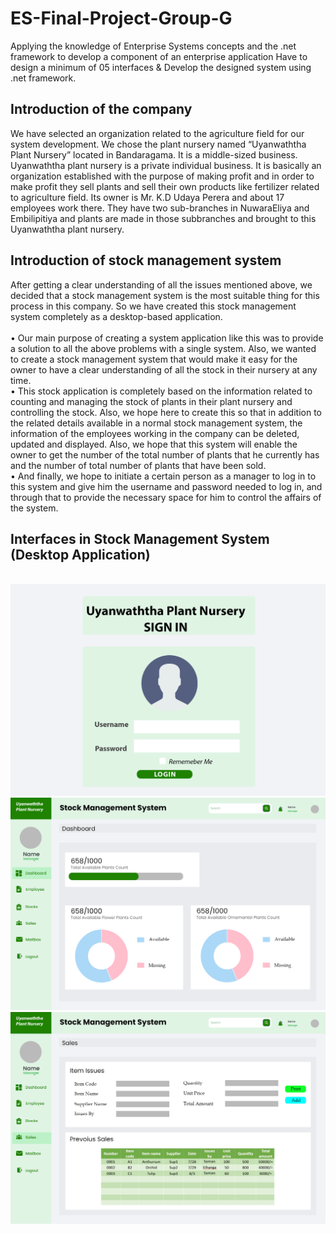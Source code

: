 # ES-Final-Project-Group-G
 Applying the knowledge of Enterprise Systems concepts and  the .net framework to develop a component of an enterprise application Have to design a minimum of 05 interfaces &amp; Develop the designed system using .net framework.

<h2>Introduction of the company</h2>
<p>We have selected an organization related to the agriculture field for our system development. 
We chose the plant nursery named “Uyanwaththa Plant Nursery” located in Bandaragama. It is a 
middle-sized business. Uyanwaththa plant nursery is a private individual business. It is basically 
an organization established with the purpose of making profit and in order to make profit they 
sell plants and sell their own products like fertilizer related to agriculture field. Its owner is Mr. 
K.D Udaya Perera and about 17 employees work there. They have two sub-branches in 
NuwaraEliya and Embilipitiya and plants are made in those subbranches and brought to this 
Uyanwaththa plant nursery.<p>

<h2>Introduction of stock management system</h2>
<p>After getting a clear understanding of all the issues mentioned above, we decided that a stock 
management system is the most suitable thing for this process in this company. So we have 
created this stock management system completely as a desktop-based application. <br><br>
• Our main purpose of creating a system application like this was to provide a solution to 
all the above problems with a single system. Also, we wanted to create a stock 
management system that would make it easy for the owner to have a clear understanding 
of all the stock in their nursery at any time. <br>
• This stock application is completely based on the information related to counting and 
managing the stock of plants in their plant nursery and controlling the stock. Also, we 
hope here to create this so that in addition to the related details available in a normal 
stock management system, the information of the employees working in the company 
can be deleted, updated and displayed. Also, we hope that this system will enable the 
owner to get the number of the total number of plants that he currently has and the 
number of total number of plants that have been sold.<br>
• And finally, we hope to initiate a certain person as a manager to log in to this system and 
give him the username and password needed to log in, and through that to provide the 
necessary space for him to control the affairs of the system.<br> <p>

<h2>Interfaces in Stock Management System (Desktop Application) </h2>
<br> <img src="https://github.com/bhagya1614/ES-Final-Project-Group-G/blob/main/images/1sign%20in.png" alt="Alt text" title="Optional title">
<br> <img src="https://github.com/bhagya1614/ES-Final-Project-Group-G/blob/main/images/2Dashboard.png" alt="Alt text" title="Optional title">
<br> <img src="https://github.com/bhagya1614/ES-Final-Project-Group-G/blob/main/images/5Sales.png" alt="Alt text" title="Optional title">
